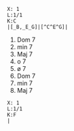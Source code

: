 ```music-abc
X: 1
L:1/1
K:C
|[_B,_E_G]|[^C^E^G]|
```
1. Dom 7
2. min 7
3. Maj 7
4. o 7
5. ø 7
6. Dom 7
7. min 7
8. Maj 7

```music-abc
X: 1
L:1/1
K:F
|
```
